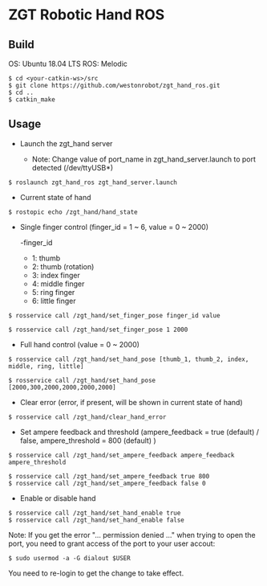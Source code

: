 # ZGT Robotic Hand ROS

## Build

OS: Ubuntu 18.04 LTS
ROS: Melodic

```
$ cd <your-catkin-ws>/src
$ git clone https://github.com/westonrobot/zgt_hand_ros.git
$ cd ..
$ catkin_make
```

## Usage

* Launch the zgt_hand server

    * Note: Change value of port_name in zgt_hand_server.launch to port detected (/dev/ttyUSB*)

```
$ roslaunch zgt_hand_ros zgt_hand_server.launch
```

* Current state of hand

```
$ rostopic echo /zgt_hand/hand_state
```
* Single finger control (finger_id = 1 ~ 6, value =  0 ~ 2000)

    -finger_id
    - 1: thumb
    - 2: thumb (rotation)
    - 3: index finger
    - 4: middle finger
    - 5: ring finger
    - 6: little finger

```
$ rosservice call /zgt_hand/set_finger_pose finger_id value

$ rosservice call /zgt_hand/set_finger_pose 1 2000
```
* Full hand control (value = 0 ~ 2000)

```
$ rosservice call /zgt_hand/set_hand_pose [thumb_1, thumb_2, index, middle, ring, little]

$ rosservice call /zgt_hand/set_hand_pose [2000,300,2000,2000,2000,2000]
```
* Clear error (error, if present, will be shown in current state of hand)

```
$ rosservice call /zgt_hand/clear_hand_error
```

* Set ampere feedback and threshold (ampere_feedback = true (default) / false, ampere_threshold = 800 (default) )

```
$ rosservice call /zgt_hand/set_ampere_feedback ampere_feedback ampere_threshold

$ rosservice call /zgt_hand/set_ampere_feedback true 800
$ rosservice call /zgt_hand/set_ampere_feedback false 0
```

* Enable or disable hand

```
$ rosservice call /zgt_hand/set_hand_enable true
$ rosservice call /zgt_hand/set_hand_enable false
```

Note:  If you get the error "... permission denied ..." when trying to open the port, you need to grant access of the port to your user accout:

```
$ sudo usermod -a -G dialout $USER
```
You need to re-login to get the change to take effect.